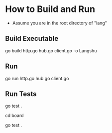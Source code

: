 # How to Build and Run #

* Assume you are in the root directory of "lang"

## Build Executable ##

go build http.go hub.go client.go -o Langshu

## Run ##

go run http.go hub.go client.go

## Run Tests ##

go test .

cd board

go test .



